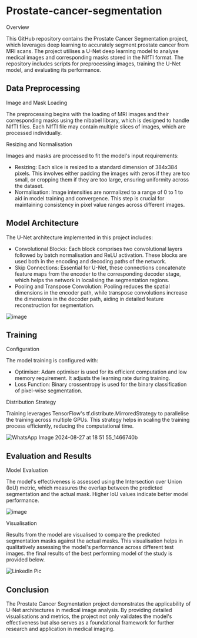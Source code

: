 # Prostate-cancer-segmentation

Overview

This GitHub repository contains the Prostate Cancer Segmentation project, which leverages deep learning to accurately segment prostate cancer from MRI scans. The project utilises a U-Net deep learning model to analyse medical images and corresponding masks stored in the NIfTI format. The repository includes scripts for preprocessing images, training the U-Net model, and evaluating its performance.

## Data Preprocessing

Image and Mask Loading

The preprocessing begins with the loading of MRI images and their corresponding masks using the nibabel library, which is designed to handle NIfTI files. Each NIfTI file may contain multiple slices of images, which are processed individually.

Resizing and Normalisation

Images and masks are processed to fit the model's input requirements:

- Resizing: Each slice is resized to a standard dimension of 384x384 pixels. This involves either padding the images with zeros if they are too small, or cropping them if they are too large, ensuring uniformity across the dataset.
- Normalisation: Image intensities are normalized to a range of 0 to 1 to aid in model training and convergence. This step is crucial for maintaining consistency in pixel value ranges across different images.

## Model Architecture

The U-Net architecture implemented in this project includes:

- Convolutional Blocks: Each block comprises two convolutional layers followed by batch normalisation and ReLU activation. These blocks are used both in the encoding and decoding paths of the network.
- Skip Connections: Essential for U-Net, these connections concatenate feature maps from the encoder to the corresponding decoder stage, which helps the network in localising the segmentation regions.
- Pooling and Transpose Convolution: Pooling reduces the spatial dimensions in the encoder path, while transpose convolutions increase the dimensions in the decoder path, aiding in detailed feature reconstruction for segmentation.

![image](https://github.com/user-attachments/assets/28dad64a-6f68-4474-808c-f4323beadaa8)


## Training

Configuration

The model training is configured with:

- Optimiser: Adam optimiser is used for its efficient computation and low memory requirement. It adjusts the learning rate during training.
- Loss Function: Binary crossentropy is used for the binary classification of pixel-wise segmentation.

Distribution Strategy

Training leverages TensorFlow's tf.distribute.MirroredStrategy to parallelise the training across multiple GPUs. This strategy helps in scaling the training process efficiently, reducing the computational time.

![WhatsApp Image 2024-08-27 at 18 51 55_1466740b](https://github.com/user-attachments/assets/1ad9f48b-46d5-4f2d-84ae-22d09f4b86f1)


## Evaluation and Results

Model Evaluation

The model's effectiveness is assessed using the Intersection over Union (IoU) metric, which measures the overlap between the predicted segmentation and the actual mask. Higher IoU values indicate better model performance.

![image](https://github.com/user-attachments/assets/ddd9038b-094b-4a6e-b767-35c41cf9d6f2)


Visualisation

Results from the model are visualised to compare the predicted segmentation masks against the actual masks. This visualisation helps in qualitatively assessing the model's performance across different test images. the final results of the best performing model of the study is provided below.

![LinkedIn Pic](https://github.com/user-attachments/assets/8bfd0426-4362-4976-aa28-f6d2cfb1adf6)


## Conclusion

The Prostate Cancer Segmentation project demonstrates the applicability of U-Net architectures in medical image analysis. By providing detailed visualisations and metrics, the project not only validates the model's effectiveness but also serves as a foundational framework for further research and application in medical imaging.

